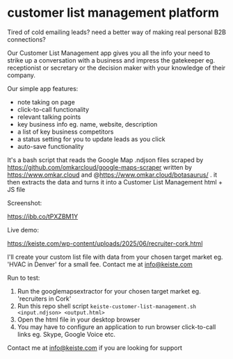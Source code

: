 # customer list management platform

Tired of cold emailing leads? need a better way of making real personal B2B connections? 

Our Customer List Management app gives you all the info your need to strike up a conversation with a business and impress the gatekeeper eg. receptionist or secretary or the decision maker with your knowledge of their company.

Our simple app features:

* note taking on page
* click-to-call functionality
* relevant talking points
* key business info eg. name, website, description
* a list of key business competitors
* a status setting for you to update leads as you click
* auto-save functionality

It's a bash script that reads the Google Map .ndjson files scraped by https://github.com/omkarcloud/google-maps-scraper written by https://www.omkar.cloud and @https://www.omkar.cloud/botasaurus/ . it then extracts the data and turns it into a Customer List Management html + JS file

Screenshot:

https://ibb.co/tPXZBM1Y

Live demo:

https://keiste.com/wp-content/uploads/2025/06/recruiter-cork.html

I'll create your custom list file with data from your chosen target market eg. 'HVAC in Denver' for a small fee. Contact me at info@keiste.com

Run to test:

1. Run the googlemapsextractor for your chosen target market eg. 'recruiters in Cork'
2. Run this repo shell script `keiste-customer-list-management.sh <input.ndjson> <output.html>`
3. Open the html file in your desktop browser
4. You may have to configure an application to run browser click-to-call links eg. Skype, Google Voice etc.

Contact me at info@keiste.com if you are looking for support
